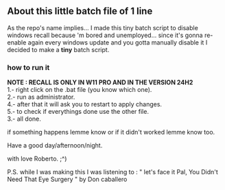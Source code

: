 ## About this little batch file of 1 line 

As the repo's name implies... I made this tiny batch script to disable windows recall because 'm bored and unemployed...
since it's gonna re-enable again every windows update and you gotta manually disable it I decided to make a **tiny** batch script.

### how to run it
**NOTE : RECALL IS ONLY IN W11 PRO AND IN THE VERSION 24H2**  
1.- right click on the .bat file (you know which one).  
2.- run as administrator.  
4.- after that it will ask you to restart to apply changes.  
5.- to check if everythings done use the other file.  
3.- all done.  

if something happens lemme know or if it didn't worked lemme know too.

Have a good day/afternoon/night.

with love Roberto. ;^)

P.S. while I was making this I was listening to : " let's face it Pal, You Didn't Need That Eye Surgery " by Don caballero
